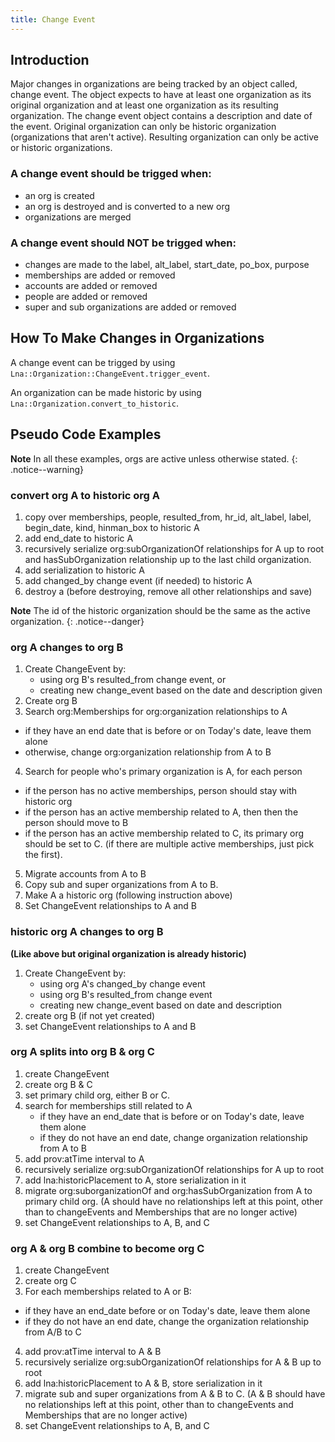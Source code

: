 ```yaml
---
title: Change Event
---
```

## Introduction

Major changes in organizations are being tracked by an object called, change event. The object expects to have at least one organization as its original organization and at least one organization as its resulting organization. The change event object contains a description and date of the event. Original organization can only be historic organization (organizations that aren't active). Resulting organization can only be active or historic organizations.

### A change event should be trigged when:

- an org is created
- an org is destroyed and is converted to a new org
- organizations are merged

### A change event should NOT be trigged when:

- changes are made to the label, alt_label, start_date, po_box, purpose
- memberships are added or removed
- accounts are added or removed
- people are added or removed
- super and sub organizations are added or removed

## How To Make Changes in Organizations

A change event can be trigged by using `Lna::Organization::ChangeEvent.trigger_event`.

An organization can be made historic by using `Lna::Organization.convert_to_historic`.

## Pseudo Code Examples
**Note** In all these examples, orgs are active unless otherwise stated.
{: .notice--warning}

### convert org A to historic org A
1. copy over memberships, people, resulted_from, hr_id, alt_label, label, begin_date, kind, hinman_box to historic A
2. add end_date to historic A
3. recursively serialize org:subOrganizationOf relationships for A up to root and hasSubOrganization relationship up to the last child organization.
4. add serialization to historic A
5. add changed_by change event (if needed) to historic A
6. destroy a (before destroying, remove all other relationships and save)

**Note** The id of the historic organization should be the same as the active organization.
{: .notice--danger}

### org A changes to org B
1. Create ChangeEvent by:
   - using org B's resulted_from change event, or
   - creating new change_event based on the date and description given
2. Create org B
3. Search org:Memberships for org:organization relationships to A
  - if they have an end date that is before or on Today's date, leave them alone
  - otherwise, change org:organization relationship from A to B
4. Search for people who's primary organization is A, for each person
  - if the person has no active memberships, person should stay with historic org
  - if the person has an active membership related to A, then then the person should move to B
  - if the person has an active membership related to C, its primary org should be set to C. (if there are multiple active memberships, just pick the first).
5. Migrate accounts from A to B
6. Copy sub and super organizations from A to B.
7. Make A a historic org (following instruction above)
8. Set ChangeEvent relationships to A and B

### historic org A changes to org B
__(Like above but original organization is already historic)__

1. Create ChangeEvent by:
   - using org A's changed_by change event
   - using org B's resulted_from change event
   - creating new change_event based on date and description
2. create org B (if not yet created)
3. set ChangeEvent relationships to A and B


### org A splits into org B & org C
1. create ChangeEvent
2. create org B & C
3. set primary child org, either B or C.
4. search for memberships still related to A
   - if they have an end_date that is before or on Today's date, leave them alone
   - if they do not have an end date, change organization relationship from A to B
5. add prov:atTime interval to A
6. recursively serialize org:subOrganizationOf relationships for A up to root
7. add lna:historicPlacement to A, store serialization in it
8. migrate org:suborganizationOf and org:hasSubOrganization from A to primary child org. (A should have no relationships left at this point, other than to changeEvents and Memberships that are no longer active)
10. set ChangeEvent relationships to A, B, and C

### org A & org B combine to become org C
1. create ChangeEvent
2. create org C
3. For each memberships related to A or B:
  - if they have an end_date before or on Today's date, leave them alone
  - if they do not have an end date, change the organization relationship from A/B to C
4. add prov:atTime interval to A & B
5. recursively serialize org:subOrganizationOf relationships for A & B up to root
6. add lna:historicPlacement to A & B, store serialization in it
7. migrate sub and super organizations from A & B to C. (A & B should have no relationships left at this point, other than to changeEvents and Memberships that are no longer active)
8. set ChangeEvent relationships to A, B, and C
